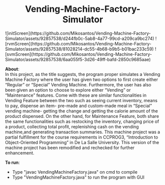 <h1 align="center">
  Vending-Machine-Factory-Simulator
</h1>
![initScreen](https://github.com/Mikosantos/Vending-Machine-Factory-Simulator/assets/92857538/d244fb0c-5ab8-4a77-99cd-a209ca9bc274)
![rvmScreen](https://github.com/Mikosantos/Vending-Machine-Factory-Simulator/assets/92857538/81028214-dc55-4b68-b9b5-b01bac233c59)
![svmScreen](https://github.com/Mikosantos/Vending-Machine-Factory-Simulator/assets/92857538/6aa055f5-3d26-49ff-bafd-2850c9685aae)

**About**:  
In this project, as the title suggests, the program proper simulates a Vending Machine Factory where the user has given two options to first create either “Regular” or “Special” Vending Machine. Furthermore, the user has also been given an option to choose to explore either “Vending” or “Maintenance” features. Come with these are similar functionalities in Vending Feature between the two such as seeing current inventory, means to pay, dispense an item- pre-made and custom-made meal in “Special” vending machine- getting the change and getting the calorie amount of the product dispensed.  On the other hand, for Maintenance Feature, both share the same functionalities such as restocking the inventory, changing price of a product, collecting total profit, replenishing cash on the vending machine,and generating transaction summaries. 
This machine project was a partial fulfillment for the course requirements in CCPROG3, “Introduction to Object-Oriented Programming” in De La Salle University. This version of the machine project has been remodified and rechecked for further enhancement. 


**To run**:
- Type "javac VendingMachineFactory.java" on cmd to compile
- Type "VendingMachineFactory.java" to run the program with GUI

